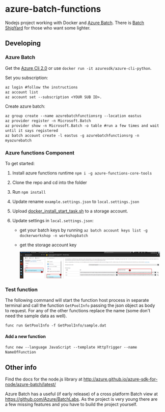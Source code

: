 # azure-batch-functions
Nodejs project working with Docker and [Azure Batch](https://azure.microsoft.com/en-us/services/batch/). There is [Batch ShipYard](https://azure.github.io/batch-shipyard/) for those who want some lighter.

## Developing

### Azure Batch
Get the [Azure Cli 2.0](https://docs.microsoft.com/en-us/cli/azure/overview) or use ```docker run -it azuresdk/azure-cli-python```.

Set you subscription:

```
az login #follow the instructions
az account list
az account set --subscription <YOUR SUB ID>.  
```

Create azure batch:

```
az group create --name azurebatchfunctionsrg --location eastus
az provider register -n Microsoft.Batch
az provider show -n Microsoft.Batch -o table #run a few times and wait until it says registered
az batch account create -l eastus -g azurebatchfunctionsrg -n myazurebatch
```

### Azure functions Component
To get started:

1. Install azure functions runtime ```npm i -g azure-functions-core-tools```
2. Clone the repo and cd into the folder
3.  Run ```npm install```
4. Update rename  ```example.settings.json``` to ```local.settings.json```
5. Upload [docker_install_start_task.sh](docker/docker_install_start_task.sh) to a storage account.
6. Update settings in ```local.settings.json```:

    - get your batch keys by running ```az batch account keys list -g dockerworkshop -n workshopbatch```
    - get the storage account key

        ![get your storage keys in azure portal](/Assets/storage-keys-howto.png)

### Test function
The following command will start the function host process in separate terminal and call the function ```GetPoolInfo``` passing the json object as body to request.  For any of the other functions replace the name (some don't need the sample data as well). 

```
func run GetPoolInfo -f GetPoolInfo/sample.dat
```

#### Add a new function

```
func new --language JavaScript --template HttpTrigger --name NameOfFunction
```

## Other info
Find the docs for the node.js library at http://azure.github.io/azure-sdk-for-node/azure-batch/latest/

Azure Batch has a useful (if early release) of a cross platform Batch view at https://github.com/Azure/BatchLabs.  As the project is very young there are a few missing features and you have to build the project yourself.

